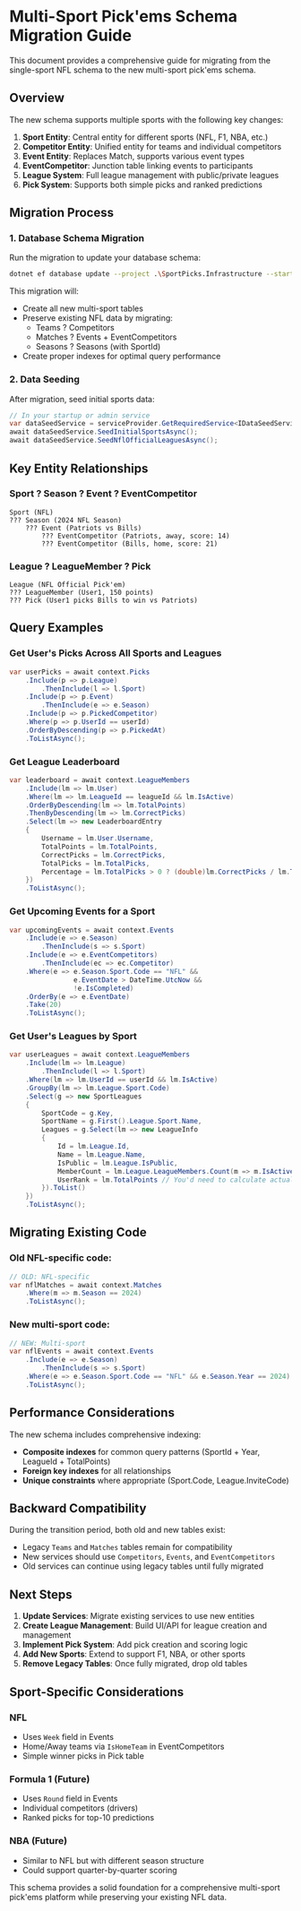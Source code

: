 # Multi-Sport Pick'ems Schema Migration Guide

This document provides a comprehensive guide for migrating from the single-sport NFL schema to the new multi-sport pick'ems schema.

## Overview

The new schema supports multiple sports with the following key changes:

1. **Sport Entity**: Central entity for different sports (NFL, F1, NBA, etc.)
2. **Competitor Entity**: Unified entity for teams and individual competitors
3. **Event Entity**: Replaces Match, supports various event types
4. **EventCompetitor**: Junction table linking events to participants
5. **League System**: Full league management with public/private leagues
6. **Pick System**: Supports both simple picks and ranked predictions

## Migration Process

### 1. Database Schema Migration

Run the migration to update your database schema:

```bash
dotnet ef database update --project .\SportPicks.Infrastructure --startup-project .\SportPicks.API
```

This migration will:
- Create all new multi-sport tables
- Preserve existing NFL data by migrating:
  - Teams ? Competitors
  - Matches ? Events + EventCompetitors
  - Seasons ? Seasons (with SportId)
- Create proper indexes for optimal query performance

### 2. Data Seeding

After migration, seed initial sports data:

```csharp
// In your startup or admin service
var dataSeedService = serviceProvider.GetRequiredService<IDataSeedService>();
await dataSeedService.SeedInitialSportsAsync();
await dataSeedService.SeedNflOfficialLeaguesAsync();
```

## Key Entity Relationships

### Sport ? Season ? Event ? EventCompetitor
```
Sport (NFL)
??? Season (2024 NFL Season)
    ??? Event (Patriots vs Bills)
        ??? EventCompetitor (Patriots, away, score: 14)
        ??? EventCompetitor (Bills, home, score: 21)
```

### League ? LeagueMember ? Pick
```
League (NFL Official Pick'em)
??? LeagueMember (User1, 150 points)
??? Pick (User1 picks Bills to win vs Patriots)
```

## Query Examples

### Get User's Picks Across All Sports and Leagues

```csharp
var userPicks = await context.Picks
    .Include(p => p.League)
        .ThenInclude(l => l.Sport)
    .Include(p => p.Event)
        .ThenInclude(e => e.Season)
    .Include(p => p.PickedCompetitor)
    .Where(p => p.UserId == userId)
    .OrderByDescending(p => p.PickedAt)
    .ToListAsync();
```

### Get League Leaderboard

```csharp
var leaderboard = await context.LeagueMembers
    .Include(lm => lm.User)
    .Where(lm => lm.LeagueId == leagueId && lm.IsActive)
    .OrderByDescending(lm => lm.TotalPoints)
    .ThenByDescending(lm => lm.CorrectPicks)
    .Select(lm => new LeaderboardEntry
    {
        Username = lm.User.Username,
        TotalPoints = lm.TotalPoints,
        CorrectPicks = lm.CorrectPicks,
        TotalPicks = lm.TotalPicks,
        Percentage = lm.TotalPicks > 0 ? (double)lm.CorrectPicks / lm.TotalPicks * 100 : 0
    })
    .ToListAsync();
```

### Get Upcoming Events for a Sport

```csharp
var upcomingEvents = await context.Events
    .Include(e => e.Season)
        .ThenInclude(s => s.Sport)
    .Include(e => e.EventCompetitors)
        .ThenInclude(ec => ec.Competitor)
    .Where(e => e.Season.Sport.Code == "NFL" && 
                e.EventDate > DateTime.UtcNow && 
                !e.IsCompleted)
    .OrderBy(e => e.EventDate)
    .Take(20)
    .ToListAsync();
```

### Get User's Leagues by Sport

```csharp
var userLeagues = await context.LeagueMembers
    .Include(lm => lm.League)
        .ThenInclude(l => l.Sport)
    .Where(lm => lm.UserId == userId && lm.IsActive)
    .GroupBy(lm => lm.League.Sport.Code)
    .Select(g => new SportLeagues
    {
        SportCode = g.Key,
        SportName = g.First().League.Sport.Name,
        Leagues = g.Select(lm => new LeagueInfo
        {
            Id = lm.League.Id,
            Name = lm.League.Name,
            IsPublic = lm.League.IsPublic,
            MemberCount = lm.League.LeagueMembers.Count(m => m.IsActive),
            UserRank = lm.TotalPoints // You'd need to calculate actual rank
        }).ToList()
    })
    .ToListAsync();
```

## Migrating Existing Code

### Old NFL-specific code:
```csharp
// OLD: NFL-specific
var nflMatches = await context.Matches
    .Where(m => m.Season == 2024)
    .ToListAsync();
```

### New multi-sport code:
```csharp
// NEW: Multi-sport
var nflEvents = await context.Events
    .Include(e => e.Season)
        .ThenInclude(s => s.Sport)
    .Where(e => e.Season.Sport.Code == "NFL" && e.Season.Year == 2024)
    .ToListAsync();
```

## Performance Considerations

The new schema includes comprehensive indexing:

- **Composite indexes** for common query patterns (SportId + Year, LeagueId + TotalPoints)
- **Foreign key indexes** for all relationships
- **Unique constraints** where appropriate (Sport.Code, League.InviteCode)

## Backward Compatibility

During the transition period, both old and new tables exist:
- Legacy `Teams` and `Matches` tables remain for compatibility
- New services should use `Competitors`, `Events`, and `EventCompetitors`
- Old services can continue using legacy tables until fully migrated

## Next Steps

1. **Update Services**: Migrate existing services to use new entities
2. **Create League Management**: Build UI/API for league creation and management
3. **Implement Pick System**: Add pick creation and scoring logic
4. **Add New Sports**: Extend to support F1, NBA, or other sports
5. **Remove Legacy Tables**: Once fully migrated, drop old tables

## Sport-Specific Considerations

### NFL
- Uses `Week` field in Events
- Home/Away teams via `IsHomeTeam` in EventCompetitors
- Simple winner picks in Pick table

### Formula 1 (Future)
- Uses `Round` field in Events
- Individual competitors (drivers)
- Ranked picks for top-10 predictions

### NBA (Future)
- Similar to NFL but with different season structure
- Could support quarter-by-quarter scoring

This schema provides a solid foundation for a comprehensive multi-sport pick'ems platform while preserving your existing NFL data.